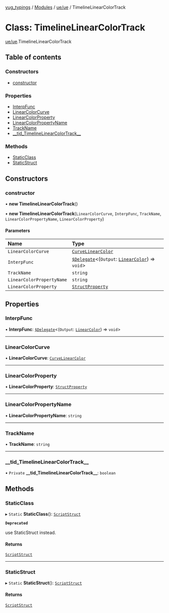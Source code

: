 [yug_typings](../README.md) / [Modules](../modules.md) / [ue/ue](../modules/ue_ue.md) / TimelineLinearColorTrack

# Class: TimelineLinearColorTrack

[ue/ue](../modules/ue_ue.md).TimelineLinearColorTrack

## Table of contents

### Constructors

- [constructor](ue_ue.TimelineLinearColorTrack.md#constructor)

### Properties

- [InterpFunc](ue_ue.TimelineLinearColorTrack.md#interpfunc)
- [LinearColorCurve](ue_ue.TimelineLinearColorTrack.md#linearcolorcurve)
- [LinearColorProperty](ue_ue.TimelineLinearColorTrack.md#linearcolorproperty)
- [LinearColorPropertyName](ue_ue.TimelineLinearColorTrack.md#linearcolorpropertyname)
- [TrackName](ue_ue.TimelineLinearColorTrack.md#trackname)
- [\_\_tid\_TimelineLinearColorTrack\_\_](ue_ue.TimelineLinearColorTrack.md#__tid_timelinelinearcolortrack__)

### Methods

- [StaticClass](ue_ue.TimelineLinearColorTrack.md#staticclass)
- [StaticStruct](ue_ue.TimelineLinearColorTrack.md#staticstruct)

## Constructors

### constructor

• **new TimelineLinearColorTrack**()

• **new TimelineLinearColorTrack**(`LinearColorCurve`, `InterpFunc`, `TrackName`, `LinearColorPropertyName`, `LinearColorProperty`)

#### Parameters

| Name | Type |
| :------ | :------ |
| `LinearColorCurve` | [`CurveLinearColor`](ue_ue.CurveLinearColor.md) |
| `InterpFunc` | [`$Delegate`](../interfaces/ue_puerts._Delegate.md)<(`Output`: [`LinearColor`](ue_ue_s.LinearColor.md)) => `void`\> |
| `TrackName` | `string` |
| `LinearColorPropertyName` | `string` |
| `LinearColorProperty` | [`StructProperty`](ue_ue.StructProperty.md) |

## Properties

### InterpFunc

• **InterpFunc**: [`$Delegate`](../interfaces/ue_puerts._Delegate.md)<(`Output`: [`LinearColor`](ue_ue_s.LinearColor.md)) => `void`\>

___

### LinearColorCurve

• **LinearColorCurve**: [`CurveLinearColor`](ue_ue.CurveLinearColor.md)

___

### LinearColorProperty

• **LinearColorProperty**: [`StructProperty`](ue_ue.StructProperty.md)

___

### LinearColorPropertyName

• **LinearColorPropertyName**: `string`

___

### TrackName

• **TrackName**: `string`

___

### \_\_tid\_TimelineLinearColorTrack\_\_

• `Private` **\_\_tid\_TimelineLinearColorTrack\_\_**: `boolean`

## Methods

### StaticClass

▸ `Static` **StaticClass**(): [`ScriptStruct`](ue_ue.ScriptStruct.md)

**`Deprecated`**

use StaticStruct instead.

#### Returns

[`ScriptStruct`](ue_ue.ScriptStruct.md)

___

### StaticStruct

▸ `Static` **StaticStruct**(): [`ScriptStruct`](ue_ue.ScriptStruct.md)

#### Returns

[`ScriptStruct`](ue_ue.ScriptStruct.md)
